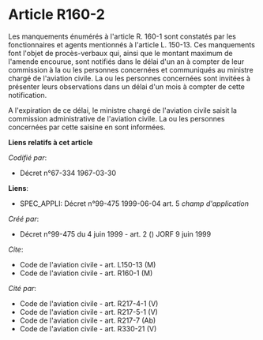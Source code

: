 # Article R160-2

Les manquements énumérés à l'article R. 160-1 sont constatés par les fonctionnaires et agents mentionnés à l'article L.
150-13. Ces manquements font l'objet de procès-verbaux qui, ainsi que le montant maximum de l'amende encourue, sont notifiés
dans le délai d'un an à compter de leur commission à la ou les personnes concernées et communiqués au ministre chargé de
l'aviation civile. La ou les personnes concernées sont invitées à présenter leurs observations dans un délai d'un mois à
compter de cette notification.

A l'expiration de ce délai, le ministre chargé de l'aviation civile saisit la commission administrative de l'aviation civile.
La ou les personnes concernées par cette saisine en sont informées.

**Liens relatifs à cet article**

_Codifié par_:

  - Décret n°67-334 1967-03-30

**Liens**:

  - SPEC_APPLI: Décret n°99-475 1999-06-04 art. 5 *champ d'application*

_Créé par_:

  - Décret n°99-475 du 4 juin 1999 - art. 2 () JORF 9 juin 1999

_Cite_:

  - Code de l'aviation civile - art. L150-13 (M)
  - Code de l'aviation civile - art. R160-1 (M)

_Cité par_:

  - Code de l'aviation civile - art. R217-4-1 (V)
  - Code de l'aviation civile - art. R217-5-1 (V)
  - Code de l'aviation civile - art. R217-7 (Ab)
  - Code de l'aviation civile - art. R330-21 (V)
